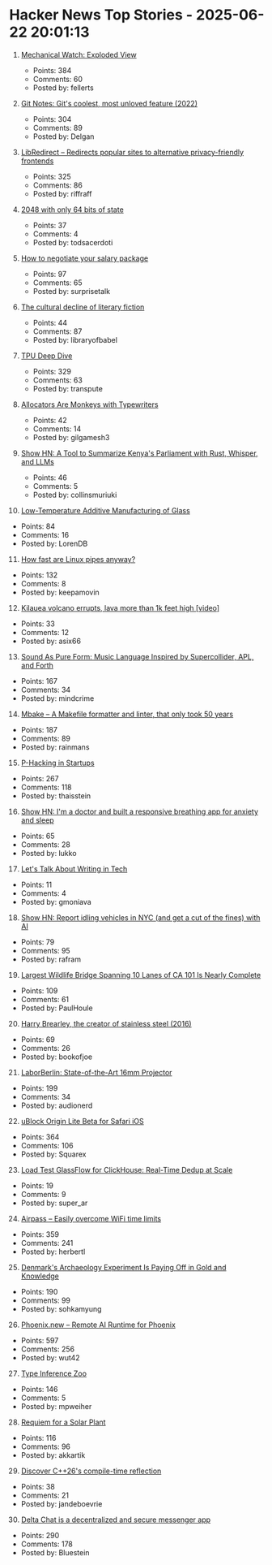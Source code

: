 # Hacker News Top Stories - 2025-06-22 20:01:13

1. [Mechanical Watch: Exploded View](https://fellerts.no/projects/epoch.html)
   - Points: 384
   - Comments: 60
   - Posted by: fellerts

2. [Git Notes: Git's coolest, most unloved­ feature (2022)](https://tylercipriani.com/blog/2022/11/19/git-notes-gits-coolest-most-unloved-feature/)
   - Points: 304
   - Comments: 89
   - Posted by: Delgan

3. [LibRedirect – Redirects popular sites to alternative privacy-friendly frontends](https://libredirect.github.io)
   - Points: 325
   - Comments: 86
   - Posted by: riffraff

4. [2048 with only 64 bits of state](https://github.com/izabera/bitwise-challenge-2048)
   - Points: 37
   - Comments: 4
   - Posted by: todsacerdoti

5. [How to negotiate your salary package](https://www.complexsystemspodcast.com/episodes/how-to-negotiate-your-salary-package/)
   - Points: 97
   - Comments: 65
   - Posted by: surprisetalk

6. [The cultural decline of literary fiction](https://oyyy.substack.com/p/the-cultural-decline-of-literary)
   - Points: 44
   - Comments: 87
   - Posted by: libraryofbabel

7. [TPU Deep Dive](https://henryhmko.github.io/posts/tpu/tpu.html)
   - Points: 329
   - Comments: 63
   - Posted by: transpute

8. [Allocators Are Monkeys with Typewriters](https://tgmatos.github.io/allocators-are-for-monkeys-with-typewriters/)
   - Points: 42
   - Comments: 14
   - Posted by: gilgamesh3

9. [Show HN: A Tool to Summarize Kenya's Parliament with Rust, Whisper, and LLMs](https://github.com/c12i/bunge-bits)
   - Points: 46
   - Comments: 5
   - Posted by: collinsmuriuki

10. [Low-Temperature Additive Manufacturing of Glass](https://www.ll.mit.edu/research-and-development/advanced-technology/microsystems-prototyping-foundry/low-temperature)
   - Points: 84
   - Comments: 16
   - Posted by: LorenDB

11. [How fast are Linux pipes anyway?](https://mazzo.li/posts/fast-pipes.html)
   - Points: 132
   - Comments: 8
   - Posted by: keepamovin

12. [Kilauea volcano errupts, lava more than 1k feet high [video]](https://www.youtube.com/watch?v=oG5zz9Sjw3E)
   - Points: 33
   - Comments: 12
   - Posted by: asix66

13. [Sound As Pure Form: Music Language Inspired by Supercollider, APL, and Forth](https://github.com/lfnoise/sapf)
   - Points: 167
   - Comments: 34
   - Posted by: mindcrime

14. [Mbake – A Makefile formatter and linter, that only took 50 years](https://github.com/EbodShojaei/bake)
   - Points: 187
   - Comments: 89
   - Posted by: rainmans

15. [P-Hacking in Startups](https://briefer.cloud/blog/posts/p-hacking/)
   - Points: 267
   - Comments: 118
   - Posted by: thaisstein

16. [Show HN: I'm a doctor and built a responsive breathing app for anxiety and sleep](https://apps.apple.com/us/app/lungy-breathing-exercises/id1545223887)
   - Points: 65
   - Comments: 28
   - Posted by: lukko

17. [Let's Talk About Writing in Tech](https://www.gmoniava.com/blog/lets-talk-about-writing-in-tech)
   - Points: 11
   - Comments: 4
   - Posted by: gmoniava

18. [Show HN: Report idling vehicles in NYC (and get a cut of the fines) with AI](https://apps.apple.com/us/app/idle-reporter-for-nyc-dep/id6747315971)
   - Points: 79
   - Comments: 95
   - Posted by: rafram

19. [Largest Wildlife Bridge Spanning 10 Lanes of CA 101 Is Nearly Complete](https://www.thedrive.com/news/worlds-largest-wildlife-bridge-spanning-10-lanes-of-101-freeway-is-nearly-complete)
   - Points: 109
   - Comments: 61
   - Posted by: PaulHoule

20. [Harry Brearley, the creator of stainless steel (2016)](https://nautil.us/the-father-of-modern-metal-235939/)
   - Points: 69
   - Comments: 26
   - Posted by: bookofjoe

21. [LaborBerlin: State-of-the-Art 16mm Projector](https://www.filmlabs.org/wiki/en/meetings_projects/spectral/laborberlin16mmprojector/start)
   - Points: 199
   - Comments: 34
   - Posted by: audionerd

22. [uBlock Origin Lite Beta for Safari iOS](https://testflight.apple.com/join/JjTcThrV)
   - Points: 364
   - Comments: 106
   - Posted by: Squarex

23. [Load Test GlassFlow for ClickHouse: Real-Time Dedup at Scale](https://www.glassflow.dev/blog/load-test-glass-flow-for-click-house-real-time-deduplication-at-scale)
   - Points: 19
   - Comments: 9
   - Posted by: super_ar

24. [Airpass – Easily overcome WiFi time limits](https://airpass.tiagoalves.me/)
   - Points: 359
   - Comments: 241
   - Posted by: herbertl

25. [Denmark's Archaeology Experiment Is Paying Off in Gold and Knowledge](https://www.scientificamerican.com/article/denmark-let-amateurs-dig-for-treasure-and-it-paid-off/)
   - Points: 190
   - Comments: 99
   - Posted by: sohkamyung

26. [Phoenix.new – Remote AI Runtime for Phoenix](https://fly.io/blog/phoenix-new-the-remote-ai-runtime/)
   - Points: 597
   - Comments: 256
   - Posted by: wut42

27. [Type Inference Zoo](https://zoo.cuichen.cc/)
   - Points: 146
   - Comments: 5
   - Posted by: mpweiher

28. [Requiem for a Solar Plant](https://7goldfish.com/articles/Requiem_for_a_solar_plant.php)
   - Points: 116
   - Comments: 96
   - Posted by: akkartik

29. [Discover C++26's compile-time reflection](https://lemire.me/blog/2025/06/22/c26-will-include-compile-time-reflection-why-should-you-care/)
   - Points: 38
   - Comments: 21
   - Posted by: jandeboevrie

30. [Delta Chat is a decentralized and secure messenger app](https://delta.chat/en/)
   - Points: 290
   - Comments: 178
   - Posted by: Bluestein

